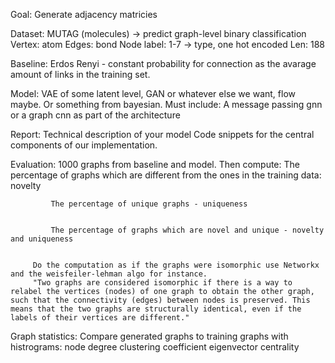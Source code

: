 

Goal: Generate adjacency matricies

Dataset: MUTAG (molecules) -> predict graph-level binary classification 
	Vertex: atom
	 Edges: bond
	 Node label: 1-7 -> type, one hot encoded
	 Len: 188

Baseline: Erdos Renyi - constant probability for connection as the avarage amount of links in the training set.

Model: VAE of some latent level, GAN or whatever else we want, flow maybe. Or something from bayesian. 
	Must include: A message passing gnn or a graph cnn as part of the architecture

Report:
	Technical description of your model
		Code snippets for the central components of our implementation.

Evaluation: 
	1000 graphs from baseline and model.
		Then compute:
			The percentage of graphs which are different from the ones in the training data: novelty

			 The percentage of unique graphs - uniqueness


			 The percentage of graphs which are novel and unique - novelty and uniqueness


		 Do the computation as if the graphs were isomorphic use Networkx and the weisfeiler-lehman algo for instance. 
		 "Two graphs are considered isomorphic if there is a way to relabel the vertices (nodes) of one graph to obtain the other graph, such that the connectivity (edges) between nodes is preserved. This means that the two graphs are structurally identical, even if the labels of their vertices are different."


Graph statistics:
		Compare generated graphs to training graphs with histrograms:
			node degree
			 clustering coefficient
			 eigenvector centrality


